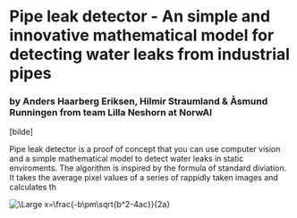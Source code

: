 # Pipe leak detector - An simple and innovative mathematical model for detecting water leaks from industrial pipes
### by Anders Haarberg Eriksen, Hilmir Straumland & Åsmund Runningen from team Lilla Neshorn at NorwAI 

[bilde]

Pipe leak detector is a proof of concept that you can use computer vision and a simple mathematical model to detect water leaks in static enviroments. 
The algorithm is inspired by the formula of standard diviation. It takes the average pixel values of a series of rappidly taken images and calculates th


![\Large x=\frac{-b\pm\sqrt{b^2-4ac}}{2a}](https://latex.codecogs.com/svg.image?\bar{a}&space;=&space;\frac{1}{n}\sum_{i=0}^{n}a_i&space) 